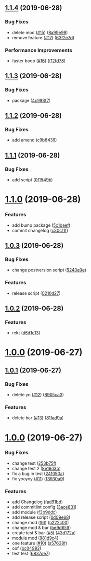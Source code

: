 <a name="1.1.4"></a>
## [1.1.4](https://github.com/ilyaulyanov/release-automatic-changelog/compare/1.1.3...1.1.4) (2019-06-28)


### Bug Fixes

* delete mod ([#15](https://github.com/ilyaulyanov/release-automatic-changelog/issues/15)) ([8a99e99](https://github.com/ilyaulyanov/release-automatic-changelog/commit/8a99e99))
* remove feature ([#17](https://github.com/ilyaulyanov/release-automatic-changelog/issues/17)) ([63f2e7d](https://github.com/ilyaulyanov/release-automatic-changelog/commit/63f2e7d))


### Performance Improvements

* faster boop ([#16](https://github.com/ilyaulyanov/release-automatic-changelog/issues/16)) ([f12fd78](https://github.com/ilyaulyanov/release-automatic-changelog/commit/f12fd78))



<a name="1.1.3"></a>
## [1.1.3](https://github.com/ilyaulyanov/release-automatic-changelog/compare/1.1.2...1.1.3) (2019-06-28)


### Bug Fixes

* package ([4c988f7](https://github.com/ilyaulyanov/release-automatic-changelog/commit/4c988f7))



<a name="1.1.2"></a>
## [1.1.2](https://github.com/ilyaulyanov/release-automatic-changelog/compare/1.1.1...1.1.2) (2019-06-28)


### Bug Fixes

* add amend ([c9b8436](https://github.com/ilyaulyanov/release-automatic-changelog/commit/c9b8436))



<a name="1.1.1"></a>
## [1.1.1](https://github.com/ilyaulyanov/release-automatic-changelog/compare/1.1.0...1.1.1) (2019-06-28)


### Bug Fixes

* add script ([0f1549b](https://github.com/ilyaulyanov/release-automatic-changelog/commit/0f1549b))



<a name="1.1.0"></a>
# [1.1.0](https://github.com/ilyaulyanov/release-automatic-changelog/compare/1.0.4...1.1.0) (2019-06-28)


### Features

* add bump package ([5c1deef](https://github.com/ilyaulyanov/release-automatic-changelog/commit/5c1deef))
* commit changelog ([c30c11f](https://github.com/ilyaulyanov/release-automatic-changelog/commit/c30c11f))



## [1.0.3](https://github.com/ilyaulyanov/release-automatic-changelog/compare/1.0.2...1.0.3) (2019-06-28)


### Bug Fixes

* change postversion script ([5240e0e](https://github.com/ilyaulyanov/release-automatic-changelog/commit/5240e0e))


### Features

* release script ([0210d27](https://github.com/ilyaulyanov/release-automatic-changelog/commit/0210d27))



## [1.0.2](https://github.com/ilyaulyanov/release-automatic-changelog/compare/v1.0.0...1.0.2) (2019-06-28)


### Features

* rekt ([d6d1e13](https://github.com/ilyaulyanov/release-automatic-changelog/commit/d6d1e13))



# [1.0.0](https://github.com/ilyaulyanov/release-automatic-changelog/compare/1.0.1...v1.0.0) (2019-06-27)



## [1.0.1](https://github.com/ilyaulyanov/release-automatic-changelog/compare/1.0.0...1.0.1) (2019-06-27)


### Bug Fixes

* delete yo ([#12](https://github.com/ilyaulyanov/release-automatic-changelog/issues/12)) ([8905ca3](https://github.com/ilyaulyanov/release-automatic-changelog/commit/8905ca3))


### Features

* delete bar ([#13](https://github.com/ilyaulyanov/release-automatic-changelog/issues/13)) ([81fad9a](https://github.com/ilyaulyanov/release-automatic-changelog/commit/81fad9a))



# [1.0.0](https://github.com/ilyaulyanov/release-automatic-changelog/compare/0d09e68...1.0.0) (2019-06-27)


### Bug Fixes

* change test ([253b75f](https://github.com/ilyaulyanov/release-automatic-changelog/commit/253b75f))
* change test 2 ([8e19d3b](https://github.com/ilyaulyanov/release-automatic-changelog/commit/8e19d3b))
* fix a bug in test ([241050a](https://github.com/ilyaulyanov/release-automatic-changelog/commit/241050a))
* fix yooyoy ([#11](https://github.com/ilyaulyanov/release-automatic-changelog/issues/11)) ([f3930a9](https://github.com/ilyaulyanov/release-automatic-changelog/commit/f3930a9))


### Features

* add Changelog ([fad91bd](https://github.com/ilyaulyanov/release-automatic-changelog/commit/fad91bd))
* add commitlint config ([3ace831](https://github.com/ilyaulyanov/release-automatic-changelog/commit/3ace831))
* add module ([f3b9ddc](https://github.com/ilyaulyanov/release-automatic-changelog/commit/f3b9ddc))
* add release script ([0d09e68](https://github.com/ilyaulyanov/release-automatic-changelog/commit/0d09e68))
* change mod ([#6](https://github.com/ilyaulyanov/release-automatic-changelog/issues/6)) ([b222c00](https://github.com/ilyaulyanov/release-automatic-changelog/commit/b222c00))
* change mod & bar ([be9d659](https://github.com/ilyaulyanov/release-automatic-changelog/commit/be9d659))
* create test & bar ([#5](https://github.com/ilyaulyanov/release-automatic-changelog/issues/5)) ([43d172a](https://github.com/ilyaulyanov/release-automatic-changelog/commit/43d172a))
* module mod ([981d9c4](https://github.com/ilyaulyanov/release-automatic-changelog/commit/981d9c4))
* one feature ([#10](https://github.com/ilyaulyanov/release-automatic-changelog/issues/10)) ([a57638f](https://github.com/ilyaulyanov/release-automatic-changelog/commit/a57638f))
* oof ([bc04982](https://github.com/ilyaulyanov/release-automatic-changelog/commit/bc04982))
* test test ([6837de7](https://github.com/ilyaulyanov/release-automatic-changelog/commit/6837de7))



